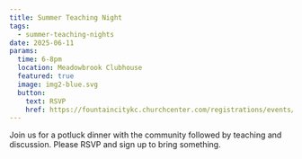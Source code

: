 ```yaml
---
title: Summer Teaching Night
tags:
  - summer-teaching-nights
date: 2025-06-11
params:
  time: 6-8pm
  location: Meadowbrook Clubhouse
  featured: true
  image: img2-blue.svg
  button:
    text: RSVP
    href: https://fountaincitykc.churchcenter.com/registrations/events/2907057
---
```


Join us for a potluck dinner with the community followed by teaching and discussion. Please RSVP and sign up to bring something.
